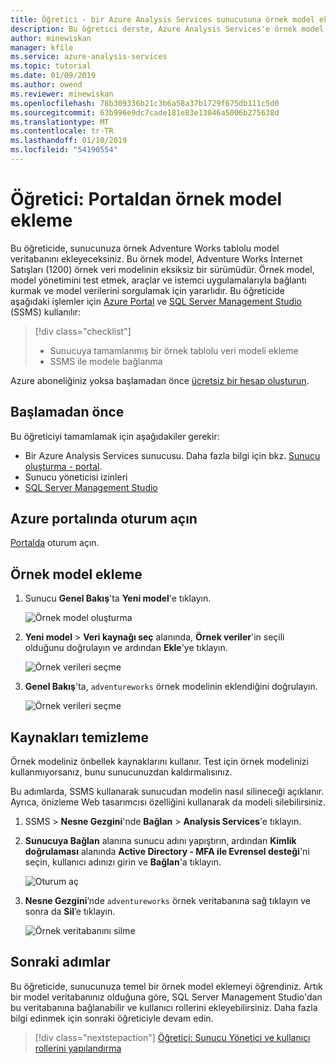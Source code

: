 ```yaml
---
title: Öğretici - bir Azure Analysis Services sunucusuna örnek model ekleme | Microsoft Docs
description: Bu öğretici derste, Azure Analysis Services'e örnek model eklemeyi öğrenin.
author: minewiskan
manager: kfile
ms.service: azure-analysis-services
ms.topic: tutorial
ms.date: 01/09/2019
ms.author: owend
ms.reviewer: minewiskan
ms.openlocfilehash: 78b309336b21c3b6a58a37b1729f675db111c5d0
ms.sourcegitcommit: 63b996e9dc7cade181e83e13046a5006b275638d
ms.translationtype: MT
ms.contentlocale: tr-TR
ms.lasthandoff: 01/10/2019
ms.locfileid: "54190554"
---
```

# <a name="tutorial-add-a-sample-model-from-the-portal"></a>Öğretici: Portaldan örnek model ekleme

Bu öğreticide, sunucunuza örnek Adventure Works tablolu model veritabanını ekleyeceksiniz. Bu örnek model, Adventure Works İnternet Satışları (1200) örnek veri modelinin eksiksiz bir sürümüdür. Örnek model, model yönetimini test etmek, araçlar ve istemci uygulamalarıyla bağlantı kurmak ve model verilerini sorgulamak için yararlıdır. Bu öğreticide aşağıdaki işlemler için [Azure Portal](https://portal.azure.com) ve [SQL Server Management Studio](/sql/ssms/download-sql-server-management-studio-ssms) (SSMS) kullanılır: 

> [!div class="checklist"]
> * Sunucuya tamamlanmış bir örnek tablolu veri modeli ekleme 
> * SSMS ile modele bağlanma

Azure aboneliğiniz yoksa başlamadan önce [ücretsiz bir hesap oluşturun](https://azure.microsoft.com/free/).

## <a name="before-you-begin"></a>Başlamadan önce

Bu öğreticiyi tamamlamak için aşağıdakiler gerekir:

- Bir Azure Analysis Services sunucusu. Daha fazla bilgi için bkz. [Sunucu oluşturma - portal](analysis-services-create-server.md).
- Sunucu yöneticisi izinleri
- [SQL Server Management Studio](https://docs.microsoft.com/sql/ssms/download-sql-server-management-studio-ssms)


## <a name="sign-in-to-the-azure-portal"></a>Azure portalında oturum açın

[Portalda](https://portal.azure.com/) oturum açın.

## <a name="add-a-sample-model"></a>Örnek model ekleme

1. Sunucu **Genel Bakış**'ta **Yeni model**'e tıklayın.

    ![Örnek model oluşturma](./media/analysis-services-create-sample-model/aas-create-sample-new-model.png)

2. **Yeni model** > **Veri kaynağı seç** alanında, **Örnek veriler**'in seçili olduğunu doğrulayın ve ardından **Ekle**'ye tıklayın.

    ![Örnek verileri seçme](./media/analysis-services-create-sample-model/aas-create-sample-data.png)

3. **Genel Bakış**'ta, `adventureworks` örnek modelinin eklendiğini doğrulayın.

    ![Örnek verileri seçme](./media/analysis-services-create-sample-model/aas-create-sample-verify.png)


## <a name="clean-up-resources"></a>Kaynakları temizleme

Örnek modeliniz önbellek kaynaklarını kullanır. Test için örnek modelinizi kullanmıyorsanız, bunu sunucunuzdan kaldırmalısınız.

Bu adımlarda, SSMS kullanarak sunucudan modelin nasıl silineceği açıklanır. Ayrıca, önizleme Web tasarımcısı özelliğini kullanarak da modeli silebilirsiniz.

1. SSMS > **Nesne Gezgini**'nde **Bağlan** > **Analysis Services**'e tıklayın.

2. **Sunucuya Bağlan** alanına sunucu adını yapıştırın, ardından **Kimlik doğrulaması** alanında **Active Directory - MFA ile Evrensel desteği**'ni seçin, kullanıcı adınızı girin ve **Bağlan**'a tıklayın.

    ![Oturum aç](./media/analysis-services-create-sample-model/aas-create-sample-cleanup-signin.png)

3. **Nesne Gezgini**’nde `adventureworks` örnek veritabanına sağ tıklayın ve sonra da **Sil**’e tıklayın.

    ![Örnek veritabanını silme](./media/analysis-services-create-sample-model/aas-create-sample-cleanup-delete.png)

## <a name="next-steps"></a>Sonraki adımlar 

Bu öğreticide, sunucunuza temel bir örnek model eklemeyi öğrendiniz. Artık bir model veritabanınız olduğuna göre, SQL Server Management Studio'dan bu veritabanına bağlanabilir ve kullanıcı rollerini ekleyebilirsiniz. Daha fazla bilgi edinmek için sonraki öğreticiyle devam edin.

> [!div class="nextstepaction"]
> [Öğretici: Sunucu Yönetici ve kullanıcı rollerini yapılandırma](analysis-services-database-users.md)


